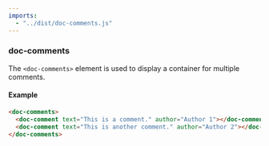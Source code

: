 ```yaml
---
imports:
  - "../dist/doc-comments.js"
---
```


### doc-comments

The `<doc-comments>` element is used to display a container for multiple comments.

#### Example

```html
<doc-comments>
  <doc-comment text="This is a comment." author="Author 1"></doc-comment>
  <doc-comment text="This is another comment." author="Author 2"></doc-comment>
</doc-comments>
```

<doc-comments>
  <doc-comment text="This is a comment." author="Author 1"></doc-comment>
  <doc-comment text="This is another comment." author="Author 2"></doc-comment>
</doc-comments>
